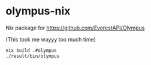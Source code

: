 # olympus-nix

Nix package for https://github.com/EverestAPI/Olympus

(This took me wayyy too much time)

```sh
nix build .#olympus
./result/bin/olympus
```
